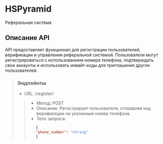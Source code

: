 # HSPyramid
Реферальная система
## Описание API
API предоставляет функционал для регистрации пользователей, верификации и управления реферальной системой. Пользователи могут регистрироваться с использованием номера телефона, подтверждать свои аккаунты и использовать инвайт-коды для приглашения других пользователей.
>### Эндпойнты
> * URL: /register/
>> * Метод: POST
>> * Описание: Регистрирует пользователя, отправляя код верификации на указанный номер телефона.
>> * Тело запроса:
>> ```json
>>    {
>>    "phone_number": "string"
>>    }
